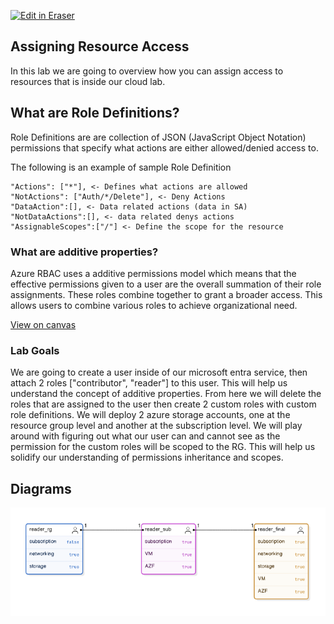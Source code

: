 <p><a target="_blank" href="https://app.eraser.io/workspace/mYFpWRMqFgWYSM9x7yWk" id="edit-in-eraser-github-link"><img alt="Edit in Eraser" src="https://firebasestorage.googleapis.com/v0/b/second-petal-295822.appspot.com/o/images%2Fgithub%2FOpen%20in%20Eraser.svg?alt=media&amp;token=968381c8-a7e7-472a-8ed6-4a6626da5501"></a></p>

## Assigning Resource Access
In this lab we are going to overview how you can assign access to resources that is inside our cloud lab. 

## What are Role Definitions?
Role Definitions are are collection of JSON (JavaScript Object Notation) permissions that specify what actions are either allowed/denied access to.

The following is an example of sample Role Definition

```
"Actions": ["*"], <- Defines what actions are allowed
"NotActions": ["Auth/*/Delete"], <- Deny Actions
"DataAction":[], <- Data related actions (data in SA)
"NotDataActions":[], <- data related denys actions
"AssignableScopes":["/"] <- Define the scope for the resource
```
### What are additive properties?
Azure RBAC uses a additive permissions model which means that the effective permissions given to a user are the overall summation of their role assignments. These roles combine together to grant a broader access. This allows users to combine various roles to achieve organizational need.

[﻿View on canvas](https://app.eraser.io/workspace/mYFpWRMqFgWYSM9x7yWk?elements=UnwM4rfzQ1foUlFjzvwjUA) 

### Lab Goals
We are going to create a user inside of our microsoft entra service, then attach 2 roles ["contributor", "reader"] to this user. This will help us understand the concept of additive properties. From here we will delete the  roles that are assigned to the user then create 2 custom roles with custom role definitions. We will deploy 2 azure storage accounts, one at the resource group level and another at the subscription level. We will play around with figuring out what our user can and cannot see as the permission for the custom roles will be scoped to the RG. This will help us solidify our understanding of permissions inheritance and scopes.


<!-- eraser-additional-content -->
## Diagrams
<!-- eraser-additional-files -->
<a href="/tech-guides/azure/az-104/11-resource-access/README-entity-relationship-1.eraserdiagram" data-element-id="sDq0AeKaI5n8yMT5hLEd8"><img src="/.eraser/mYFpWRMqFgWYSM9x7yWk___5TeIkEqzZuNt0Cv0uz03Dj9ejbv1___---diagram----9119e014fce937f5906eafc6a45a772f.png" alt="" data-element-id="sDq0AeKaI5n8yMT5hLEd8" /></a>
<!-- end-eraser-additional-files -->
<!-- end-eraser-additional-content -->
<!--- Eraser file: https://app.eraser.io/workspace/mYFpWRMqFgWYSM9x7yWk --->